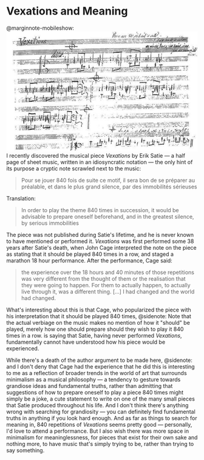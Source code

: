 # Vexations and Meaning

@marginnote-mobileshow: <img src="/img/post/vexations-meaning/vexations.jpg" alt="A faded sheet of sheet music, written in a strange looking and difficult to make out notation"/>
I recently discovered the musical piece *Vexations* by Erik Satie — a half page of sheet music, written in an idiosyncratic notation — the only hint of its purpose a cryptic note scrawled next to the music:

> Pour se jouer 840 fois de suite ce motif, il sera bon de se préparer au préalable, et dans le plus grand silence, par des immobilités sérieuses

Translation:

> In order to play the theme 840 times in succession, it would be advisable to prepare oneself beforehand, and in the greatest silence, by serious immobilities

The piece was not published during Satie's lifetime, and he is never known to have mentioned or performed it. *Vexations* was first performed some 38 years after Satie's death, when John Cage interpreted the note on the piece as stating that it should be played 840 times in a row, and staged a marathon 18 hour performance. After the performance, Cage said:

> the experience over the 18 hours and 40 minutes of those repetitions was very different from the thought of them or the realisation that they were going to happen. For them to actually happen, to actually live through it, was a different thing. […] I had changed and the world had changed.

What's interesting about this is that Cage, who popularized the piece with his interpretation that it should be played 840 times,
@sidenote: Note that the actual verbiage on the music makes no mention of how it "should" be played, merely how one should prepare should they wish to play it 840 times in a row.
is saying that Satie, having never performed *Vexations*, fundamentally cannot have understood how his piece would be experienced.

While there's a death of the author argument to be made here,
@sidenote: and I don't deny that Cage had the experience that he did
this is interesting to me as a reflection of broader trends in the world of art that surrounds minimalism as a musical philosophy — a tendency to gesture towards grandiose ideas and fundamental truths, rather than admitting that suggestions of how to prepare oneself to play a piece 840 times might simply be a joke, a cute statement to write on one of the many small pieces that Satie produced throughout his life. And I don't think there's anything wrong with searching for grandiosity — you can definitely find fundamental truths in anything if you look hard enough. And as far as things to search for meaning in, 840 repetitions of *Vexations* seems pretty good — personally, I'd love to attend a performance. But I also wish there was more space in minimalism for meaninglessness, for pieces that exist for their own sake and nothing more, to have music that's simply trying to be, rather than trying to say something.
